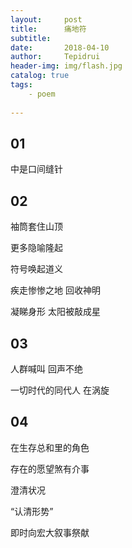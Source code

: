 ```yaml
---
layout:     post
title:      痛地符
subtitle:   
date:       2018-04-10
author:     Tepidrui
header-img: img/flash.jpg
catalog: true
tags:
    - poem
    
---
```


## 01
中是口间缝针


## 02
袖筒套住山顶

更多隐喻隆起

符号唤起道义

疾走惨惨之地 回收神明 

凝睇身形 太阳被敲成星


## 03
人群喊叫 回声不绝

一切时代的同代人 在涡旋


## 04
在生存总和里的角色

存在的愿望煞有介事


澄清状况

“认清形势”


即时向宏大叙事祭献
